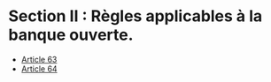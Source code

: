 # Section II : Règles applicables à la banque ouverte.

- [Article 63](article-63.md)
- [Article 64](article-64.md)
